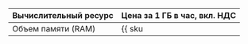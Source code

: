 | Вычислительный ресурс | Цена за 1 ГБ в час, вкл. НДС |
|-----------------------|------------------------------|
| Oбъем памяти (RAM)    | {{ sku|RUB|datatransfer.compute.ram.v1|string }} |